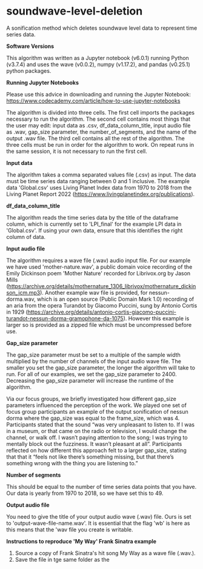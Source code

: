 # soundwave-level-deletion
A sonification method which deletes soundwave level data to represent time series data.

**Software Versions**

This algorithm was written as a Jupyter notebook (v6.0.1) running Python (v3.7.4) and uses the wave (v0.0.2), numpy (v1.17.2), and pandas (v0.25.1) python packages.

**Running Jupyter Notebooks**

Please use this advice in downloading and running the Jupyter Notebook: https://www.codecademy.com/article/how-to-use-jupyter-notebooks



The algorithm is divided into three cells. The first cell imports the packages necessary to run the algorithm. The second cell contains most things that the user may edit: input data as .csv, df_data_column_title, input audio file as .wav, gap_size parameter, the number_of_segments, and the name of the output .wav file. The third cell contains all the rest of the algorithm. The three cells must be run in order for the algorithm to work. On repeat runs in the same session, it is not necessary to run the first cell. 

**Input data**

The algorithm takes a comma separated values file (.csv) as input. The data must be time series data ranging between 0 and 1 inclusive. The example data 'Global.csv' uses Living Planet Index data from 1970 to 2018 from the Living Planet Report 2022 (https://www.livingplanetindex.org/publications).

**df_data_column_title**

The algorithm reads the time series data by the title of the dataframe column, which is currently set to 'LPI_final' for the example LPI data in 'Global.csv'. If using your own data, ensure that this identifies the right column of data.

**Input audio file**

The algorithm requires a wave file (.wav) audio input file. For our example we have used 'mother-nature.wav', a public domain voice recording of the Emily Dickinson poem 'Mother Nature' recorded for Librivox.org by Jason Mills (https://archive.org/details/mothernature_1306_librivox/mothernature_dickinson_jcm.mp3). Another example wav file is provided, for nessun-dorma.wav, which is an open source (Public Domain Mark 1.0) recording of an aria from the opera Turandot by Giacomo Puccini, sung by Antonio Cortis in 1929 (https://archive.org/details/antonio-cortis-giacomo-puccini-turandot-nessun-dorma-gramophone-da-1075). However this example is larger so is provided as a zipped file which must be uncompressed before use.

**Gap_size parameter**

The gap_size parameter must be set to a multiple of the sample width multiplied by the number of channels of the input audio wave file. The smaller you set the gap_size parameter, the longer the algorithm will take to run. For all of our examples, we set the gap_size parameter to 2400. Decreasing the gap_size parameter will increase the runtime of the algorithm. 

Via our focus groups, we briefly investigated how different gap_size parameters influenced the perception of the work. We played one set of focus group participants an example of the output sonification of nessun dorma where the gap_size was equal to the frame_size, which was 4. Participants stated that the sound “was very unpleasant to listen to. If I was in a museum, or that came on the radio or television, I would change the channel, or walk off. I wasn’t paying attention to the song; I was trying to mentally block out the fuzziness. It wasn’t pleasant at all”. Participants  reflected on how different this approach felt to a larger gap_size, stating that that it “feels not like there’s something missing, but that there’s something wrong with the thing you are listening to.”

**Number of segments**

This should be equal to the number of time series data points that you have. Our data is yearly from 1970 to 2018, so we have set this to 49.

**Output audio file**

You need to give the title of your output audio wave (.wav) file. Ours is set to 'output-wave-file-name.wav'. It is essential that the flag 'wb' is here as this means that the 'wav file you create is writable.

**Instructions to reproduce 'My Way' Frank Sinatra example**
1. Source a copy of Frank Sinatra's hit song My Way as a wave file (.wav.).
2. Save the file in tge same folder as the 

